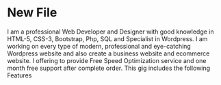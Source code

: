 # New File

<p>I am a professional  Web Developer and Designer with good knowledge in HTML-5, CSS-3, Bootstrap, Php, SQL and Specialist in Wordpress.  I am working on every type of modern, professional and eye-catching Wordpress website and also create a business website and ecommerce website. I offering to provide Free Speed Optimization service and one month free support after complete order.
This gig includes the following Features</p>
